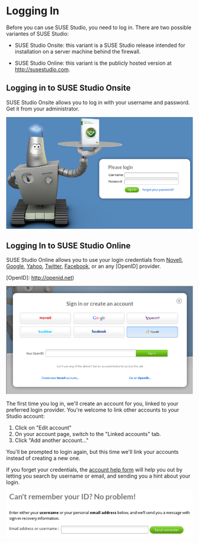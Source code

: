 # Logging In

Before you can use SUSE Studio, you need to log in. There are
two possible variantes of SUSE Studio:

* SUSE Studio Onsite: this variant is a SUSE Studio release intended for
  installation on a server machine behind the firewall.

* SUSE Studio Online: this variant is the publicly hosted version at http://susestudio.com.


## Logging in to SUSE Studio Onsite

SUSE Studio Onsite allows you to log in with your username and password.
Get it from your administrator.

![Studio Qs Login Onsite](studio-qs-login-onsite.png)

## Logging In to SUSE Studio Online

SUSE Studio Online allows you to use your login credentials from [Novell],
[Google], [Yahoo], [Twitter], [Facebook], or an any [OpenID] provider.

[Novell]:   https://secure-www.novell.com/selfreg/jsp/createAccount.jsp
[Google]:   https://accounts.google.com/NewAccount
[Yahoo]:    https://edit.yahoo.com/registration
[Twitter]:  https://twitter.com/
[Facebook]: https://www.facebook.com/
[OpenID]:   http://openid.net)

![Studio Qs Login Online](studio-qs-login-online.png)

The first time you log in, we'll create an account for you, linked to
your preferred login provider. You're welcome to link other accounts to
your Studio account:

1. Click on "Edit account"
2. On your account page, switch to the "Linked accounts" tab.
3. Click "Add another account..."

You'll be prompted to login again, but this time we'll link your
accounts instead of creating a new one.

If you forget your credentials, the [account help form] will help you
out by letting you search by username or email, and sending you a hint
about your login.

[account help form]: http://susestudio.com/account/help

![Studio account help](studio-account-help.png)
